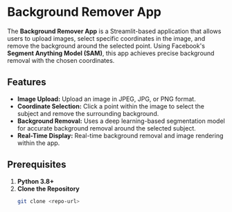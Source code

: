 # Background Remover App

The **Background Remover App** is a Streamlit-based application that allows users to upload images, select specific coordinates in the image, and remove the background around the selected point. Using Facebook's **Segment Anything Model (SAM)**, this app achieves precise background removal with the chosen coordinates.

## Features

- **Image Upload:** Upload an image in JPEG, JPG, or PNG format.
- **Coordinate Selection:** Click a point within the image to select the subject and remove the surrounding background.
- **Background Removal:** Uses a deep learning-based segmentation model for accurate background removal around the selected subject.
- **Real-Time Display:** Real-time background removal and image rendering within the app.

## Prerequisites

1. **Python 3.8+**
2. **Clone the Repository**
   ```bash
   git clone <repo-url>

